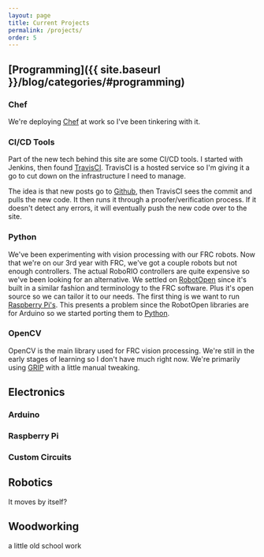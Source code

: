 ```yaml
---
layout: page
title: Current Projects
permalink: /projects/
order: 5
---
```



[Programming]({{ site.baseurl }}/blog/categories/#programming)
-----------
### Chef
We're deploying [Chef](https://www.chef.io) at work so I've been tinkering with it.

### CI/CD Tools
Part of the new tech behind this site are some CI/CD tools. I started with Jenkins, then found [TravisCI](https://travis-ci.org). TravisCI is a hosted service so I'm giving it a go to cut down on the infrastructure I need to manage.

The idea is that new posts go to [Github](https://www.github.com), then TravisCI sees the commit and pulls the new code. It then runs it through a proofer/verification process. If it doesn't detect any errors, it will eventually push the new code over to the site.

### Python
We've been experimenting with vision processing with our FRC robots. Now that we're on our 3rd year with FRC, we've got a couple robots but not enough controllers. The actual RoboRIO controllers are quite expensive so we've been looking for an alternative. We settled on [RobotOpen](http://www.team221.com/robotopen/gs.html) since it's built in a similar fashion and terminology to the FRC software. Plus it's open source so we can tailor it to our needs. The first thing is we want to run [Raspberry Pi's](https://www.raspberrypi.org/). This presents a problem since the RobotOpen libraries are for Arduino so we started porting them to [Python](https://github.com/jmassardo/RobotOpen-RP3-Python-Library).

### OpenCV
OpenCV is the main library used for FRC vision processing. We're still in the early stages of learning so I don't have much right now. We're primarily using [GRIP](http://wpiroboticsprojects.github.io/GRIP/#/) with a little manual tweaking.


Electronics
-----------
### Arduino

### Raspberry Pi

### Custom Circuits

Robotics
--------

It moves by itself?

Woodworking
-----------

a little old school work